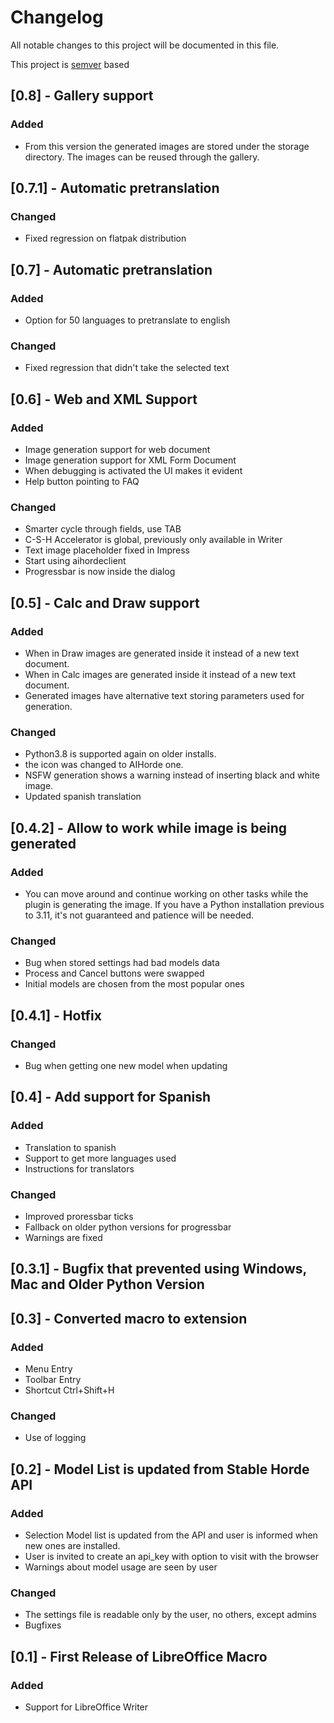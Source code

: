 # Changelog

All notable changes to this project will be documented in this file.

This project is [semver](https://semver.org/) based

## [0.8] - Gallery support

### Added

* From this version the generated images are stored under the
  storage directory. The images can be reused through the gallery.

## [0.7.1] - Automatic pretranslation

### Changed

* Fixed regression on flatpak distribution


## [0.7] - Automatic pretranslation

### Added

* Option for 50 languages to pretranslate to english

### Changed

* Fixed regression that didn't take the selected text


## [0.6] - Web and XML Support

### Added

* Image generation support for web document
* Image generation support for XML Form Document
* When debugging is activated the UI makes it evident
* Help button pointing to FAQ

### Changed

* Smarter cycle through fields, use TAB
* C-S-H Accelerator is global, previously only available in Writer
* Text image placeholder fixed in Impress
* Start using aihordeclient
* Progressbar is now inside the dialog


## [0.5] - Calc and Draw support

### Added

* When in Draw images are generated inside it instead of a new
  text document.
* When in Calc images are generated inside it instead of a new
  text document.
* Generated images have alternative text storing parameters used for
  generation.

### Changed

* Python3.8 is supported again on older installs.
* the icon was changed to AIHorde one.
* NSFW generation shows a warning instead of inserting black and
  white image.
* Updated spanish translation


## [0.4.2] - Allow to work while image is being generated

### Added

* You can move around and continue working on other tasks while the
plugin is generating the image. If you have a Python installation
previous to 3.11, it's not guaranteed and patience will be needed.

### Changed

* Bug when stored settings had bad models data
* Process and Cancel buttons were swapped
* Initial models are chosen from the most popular ones


## [0.4.1] - Hotfix

### Changed

* Bug when getting one new model when updating


## [0.4] - Add support for Spanish

### Added

* Translation to spanish
* Support to get more languages used
* Instructions for translators

### Changed

* Improved proressbar ticks
* Fallback on older python versions for progressbar
* Warnings are fixed


## [0.3.1] - Bugfix that prevented using Windows, Mac and Older Python Version


## [0.3] - Converted macro to extension

### Added

* Menu Entry
* Toolbar Entry
* Shortcut Ctrl+Shift+H

### Changed

* Use of logging


## [0.2] - Model List is updated from Stable Horde API

### Added
* Selection Model list is updated from the API and user is
   informed when new ones are installed.
* User is invited to create an api_key with option to visit with
   the browser
* Warnings about model usage are seen by user

### Changed
* The settings file is readable only by the user, no others,
   except admins
* Bugfixes


## [0.1] - First Release of LibreOffice Macro

### Added

* Support for LibreOffice Writer
